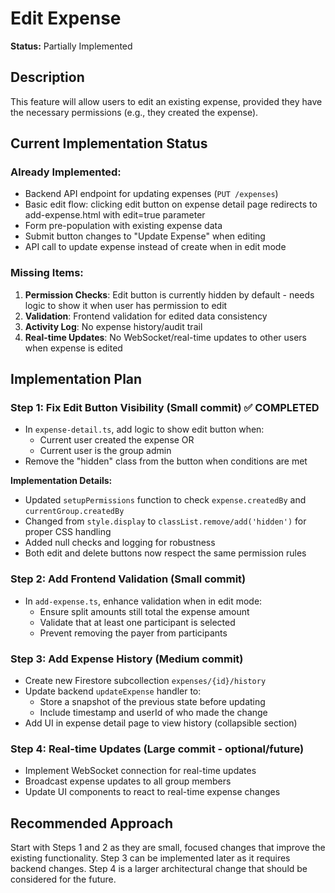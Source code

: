 # Edit Expense

**Status:** Partially Implemented

## Description
This feature will allow users to edit an existing expense, provided they have the necessary permissions (e.g., they created the expense).

## Current Implementation Status

### Already Implemented:
- Backend API endpoint for updating expenses (`PUT /expenses`)
- Basic edit flow: clicking edit button on expense detail page redirects to add-expense.html with edit=true parameter
- Form pre-population with existing expense data
- Submit button changes to "Update Expense" when editing
- API call to update expense instead of create when in edit mode

### Missing Items:
1. **Permission Checks**: Edit button is currently hidden by default - needs logic to show it when user has permission to edit
2. **Validation**: Frontend validation for edited data consistency
3. **Activity Log**: No expense history/audit trail
4. **Real-time Updates**: No WebSocket/real-time updates to other users when expense is edited

## Implementation Plan

### Step 1: Fix Edit Button Visibility (Small commit) ✅ COMPLETED
- In `expense-detail.ts`, add logic to show edit button when:
  - Current user created the expense OR
  - Current user is the group admin
- Remove the "hidden" class from the button when conditions are met

**Implementation Details:**
- Updated `setupPermissions` function to check `expense.createdBy` and `currentGroup.createdBy`
- Changed from `style.display` to `classList.remove/add('hidden')` for proper CSS handling
- Added null checks and logging for robustness
- Both edit and delete buttons now respect the same permission rules

### Step 2: Add Frontend Validation (Small commit)
- In `add-expense.ts`, enhance validation when in edit mode:
  - Ensure split amounts still total the expense amount
  - Validate that at least one participant is selected
  - Prevent removing the payer from participants

### Step 3: Add Expense History (Medium commit)
- Create new Firestore subcollection `expenses/{id}/history`
- Update backend `updateExpense` handler to:
  - Store a snapshot of the previous state before updating
  - Include timestamp and userId of who made the change
- Add UI in expense detail page to view history (collapsible section)

### Step 4: Real-time Updates (Large commit - optional/future)
- Implement WebSocket connection for real-time updates
- Broadcast expense updates to all group members
- Update UI components to react to real-time expense changes

## Recommended Approach
Start with Steps 1 and 2 as they are small, focused changes that improve the existing functionality. Step 3 can be implemented later as it requires backend changes. Step 4 is a larger architectural change that should be considered for the future.
